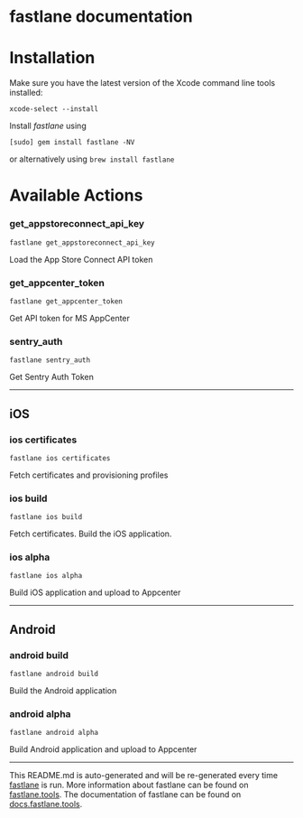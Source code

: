 fastlane documentation
================
# Installation

Make sure you have the latest version of the Xcode command line tools installed:

```
xcode-select --install
```

Install _fastlane_ using
```
[sudo] gem install fastlane -NV
```
or alternatively using `brew install fastlane`

# Available Actions
### get_appstoreconnect_api_key
```
fastlane get_appstoreconnect_api_key
```
Load the App Store Connect API token
### get_appcenter_token
```
fastlane get_appcenter_token
```
Get API token for MS AppCenter
### sentry_auth
```
fastlane sentry_auth
```
Get Sentry Auth Token

----

## iOS
### ios certificates
```
fastlane ios certificates
```
Fetch certificates and provisioning profiles
### ios build
```
fastlane ios build
```
Fetch certificates. Build the iOS application.
### ios alpha
```
fastlane ios alpha
```
Build iOS application and upload to Appcenter

----

## Android
### android build
```
fastlane android build
```
Build the Android application
### android alpha
```
fastlane android alpha
```
Build Android application and upload to Appcenter

----

This README.md is auto-generated and will be re-generated every time [fastlane](https://fastlane.tools) is run.
More information about fastlane can be found on [fastlane.tools](https://fastlane.tools).
The documentation of fastlane can be found on [docs.fastlane.tools](https://docs.fastlane.tools).
